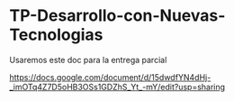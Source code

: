# TP-Desarrollo-con-Nuevas-Tecnologias

Usaremos este doc para la entrega parcial

https://docs.google.com/document/d/15dwdfYN4dHj-_imOTq4Z7D5oHB3OSs1GDZhS_Yt_-mY/edit?usp=sharing
